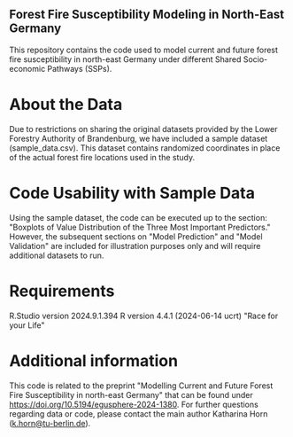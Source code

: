 ## Forest Fire Susceptibility Modeling in North-East Germany

This repository contains the code used to model current and future forest fire susceptibility in north-east Germany under different Shared Socio-economic Pathways (SSPs).

# About the Data
Due to restrictions on sharing the original datasets provided by the Lower Forestry Authority of Brandenburg, we have included a sample dataset (sample_data.csv). This dataset contains randomized coordinates in place of the actual forest fire locations used in the study.

# Code Usability with Sample Data
Using the sample dataset, the code can be executed up to the section: "Boxplots of Value Distribution of the Three Most Important Predictors."
However, the subsequent sections on "Model Prediction" and "Model Validation" are included for illustration purposes only and will require additional datasets to run.

# Requirements
R.Studio version 2024.9.1.394
R version 4.4.1 (2024-06-14 ucrt) "Race for your Life"

# Additional information
This code is related to the preprint "Modelling Current and Future Forest Fire Susceptibility in north-east Germany" that can be found under https://doi.org/10.5194/egusphere-2024-1380. 
For further questions regarding data or code, please contact the main author Katharina Horn (k.horn@tu-berlin.de). 
